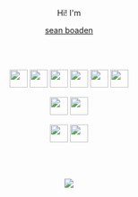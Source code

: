 <p align="center">Hi! I'm</p>

<p align="center">
  <a href="https://sean-b.com">sean boaden</a>
</p>

<br/><br/>

<p align="center">
<img src="https://cdn.jsdelivr.net/gh/devicons/devicon/icons/javascript/javascript-original.svg" width="32px" /> <img src="https://cdn.jsdelivr.net/gh/devicons/devicon/icons/typescript/typescript-original.svg" width="32px"/> 
<img src="https://cdn.jsdelivr.net/gh/devicons/devicon/icons/react/react-original.svg" width="32px" /> <img src="https://cdn.jsdelivr.net/gh/devicons/devicon/icons/nextjs/nextjs-original.svg" width="32px" /> <img src="https://cdn.jsdelivr.net/gh/devicons/devicon/icons/html5/html5-original-wordmark.svg" width="32px" /> <img src="https://cdn.jsdelivr.net/gh/devicons/devicon/icons/css3/css3-original-wordmark.svg" width="32px" />
</p>
<p align="center">
<img src="https://cdn.jsdelivr.net/gh/devicons/devicon/icons/nodejs/nodejs-plain-wordmark.svg" width="32px" /> <img src="https://cdn.jsdelivr.net/gh/devicons/devicon/icons/express/express-original-wordmark.svg" width="32px" />  
</p>
<p align="center">
<img src="https://cdn.jsdelivr.net/gh/devicons/devicon/icons/mongodb/mongodb-original-wordmark.svg" width="32px" /> <img src="https://cdn.jsdelivr.net/gh/devicons/devicon/icons/mysql/mysql-original-wordmark.svg" width="32px" />
</p>
  
<br/>
<br/>

<p align="center">
  <img src="https://wakatime.com/badge/user/2310baea-2bcc-42e9-aa57-459594f791bb.svg" />
</p>
